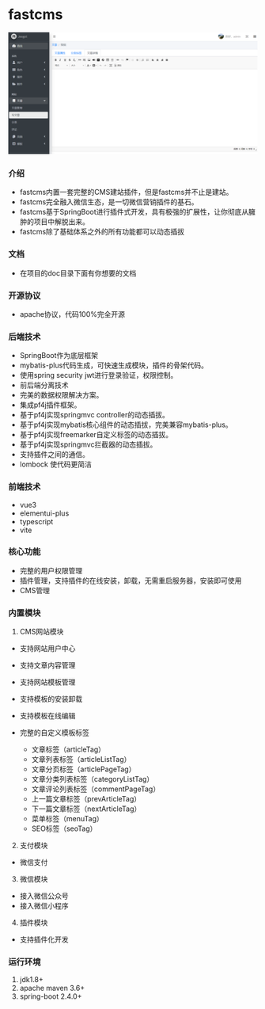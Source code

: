 # fastcms

![输入图片说明](./doc/images/fastcms.png "屏幕截图.png")

### 介绍
- fastcms内置一套完整的CMS建站插件，但是fastcms并不止是建站。
- fastcms完全融入微信生态，是一切微信营销插件的基石。
- fastcms基于SpringBoot进行插件式开发，具有极强的扩展性，让你彻底从臃肿的项目中解脱出来。
- fastcms除了基础体系之外的所有功能都可以动态插拔

### 文档
- 在项目的doc目录下面有你想要的文档

### 开源协议
- apache协议，代码100%完全开源

### 后端技术
- SpringBoot作为底层框架
- mybatis-plus代码生成，可快速生成模块，插件的骨架代码。
- 使用spring security jwt进行登录验证，权限控制。
- 前后端分离技术
- 完美的数据权限解决方案。
- 集成pf4j插件框架。
- 基于pf4j实现springmvc controller的动态插拔。
- 基于pf4j实现mybatis核心组件的动态插拔，完美兼容mybatis-plus。
- 基于pf4j实现freemarker自定义标签的动态插拔。
- 基于pf4j实现springmvc拦截器的动态插拔。
- 支持插件之间的通信。
- lombock 使代码更简洁

### 前端技术
- vue3
- elementui-plus
- typescript
- vite

### 核心功能
- 完整的用户权限管理
- 插件管理，支持插件的在线安装，卸载，无需重启服务器，安装即可使用
- CMS管理

### 内置模块
1. CMS网站模块

- 支持网站用户中心

- 支持文章内容管理

- 支持网站模板管理

- 支持模板的安装卸载

- 支持模板在线编辑

- 完整的自定义模板标签
    * 文章标签（articleTag）
    * 文章列表标签（articleListTag）
    * 文章分页标签（articlePageTag）
    * 文章分类列表标签（categoryListTag）
    * 文章评论列表标签（commentPageTag）
    * 上一篇文章标签（prevArticleTag）
    * 下一篇文章标签（nextArticleTag）
    * 菜单标签（menuTag）
    * SEO标签（seoTag）

2. 支付模块

- 微信支付

3. 微信模块

- 接入微信公众号
- 接入微信小程序

4. 插件模块

- 支持插件化开发

### 运行环境
1. jdk1.8+
2. apache maven 3.6+
3. spring-boot 2.4.0+





